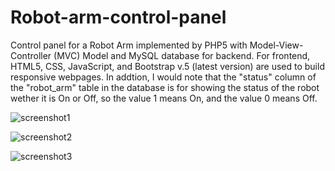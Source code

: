 # Robot-arm-control-panel
Control panel for a Robot Arm implemented by PHP5  with Model-View-Controller (MVC) Model and MySQL database for backend. For frontend, HTML5, CSS, JavaScript, and Bootstrap v.5 (latest version) are used to build responsive webpages. In addtion, I would note that the "status" column of the "robot_arm" table in the database is for showing the status of the robot wether it is On or Off, so the value 1 means On, and the value 0 means Off. 

![screenshot1](https://user-images.githubusercontent.com/65139666/122630817-71bdbd80-d0cf-11eb-9b01-2e704b3923bc.jpeg)


![screenshot2](https://user-images.githubusercontent.com/65139666/122630840-931ea980-d0cf-11eb-955f-8a7bdac9c162.jpeg)


![screenshot3](https://user-images.githubusercontent.com/65139666/122630898-ed1f6f00-d0cf-11eb-90fd-5cc54d4647a4.jpeg)
